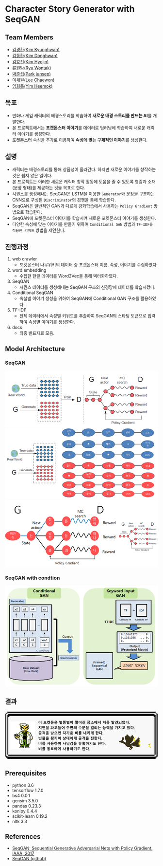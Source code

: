 Character Story Generator with SeqGAN
=====================================
## Team Members
- [김경환(Kim Kyunghwan)](https://github.com/MrSyee)
- [김동환(Kim Donghwan)](https://github.com/hwan141592)
- [김효진(Kim Hyojin)](https://github.com/Hy000jin)
- [류원탁(Ryu Wontak)](https://github.com/rroundtable)
- [박준섭(Park junsep)](https://github.com/557mp)
- [이채원(Lee Chaewon)](https://github.com/chaewon-lee)
- [임희목(Yim Heemok)](https://github.com/heemokyim)

## 목표
- 만화나 게임 캐릭터의 배경스토리를 학습하여 **새로운 배경 스토리를 만드는 AI**를 개발한다.
- 본 프로젝트에서는 **포켓몬스터 이야기**를 데이러로 딥러닝에 학습하여 새로운 캐릭터 이야기를 생성한다.
- 포켓몬스터 속성을 추가로 이용하여 **속성에 맞는 구체적인 이야기**를 생성한다.

## 설명
- 캐릭터는 배경스토리를 통해 상품성이 올라간다. 하지만 새로운 이야기를 창작하는 것은 쉽지 않은 일이다.
- 본 프로젝트는 이러한 새로운 캐릭터 창작 활동에 도움을 줄 수 있도록 영감과 소재(문장 형태)를 제공하는 것을 목표로 한다.
- 시퀀스를 생성해내는 SeqGAN은 LSTM을 이용한 `Generator`와 문장을 구분하는 CNN으로 구성된 `Discriminator`의 경쟁을 통해 학습한다.
- SeqGAN은 일반적인 GAN과 다르게 강화학습에서 사용하는 `Policy Gradient` 방법으로 학습한다.
- SeqGAN에 포켓몬스터 이야기를 학습시켜 새로운 포켓몬스터 이야기를 생성한다.
- 다양한 속성에 맞는 이야기를 만들기 위하여 `Conditional GAN` 방법과 `TF-IDF를 적용한 키워드` 방법을 제안한다.

## 진행과정
1. web crawler
    - 포켓몬스터 나무위키의 데이터 중 포켓몬스터 이름, 속성, 이야기를 수집하였다.
2. word embedding
    - 수집한 한글 데이터를 Word2Vec을 통해 벡터화하였다.
3. SeqGAN
    - 시퀀스 데이터를 생성해내는 SeqGAN 구조의 신경망에 데이터를 학습시켰다.
4. Conditional SeqGAN
    - 속설별 이야기 생성을 위하여 SeqGAN에 Conditional GAN 구조를 활용하였다.
5. TF-IDF
    - 전체 데이터에서 속성별 키워드를 추출하여 SeqGAN의 스타팅 토큰으로 입력하여 속성별 이야기를 생성한다.
6. docs
    - 최종 발표자료 모음.

## Model Architecture
### SeqGAN  
![](./img/SeqGAN_00.png)
![](./img/SeqGAN_1.png)
![](./img/SeqGAN_2.png)
### SeqGAN with condtion
![](./img/SeqGAN_with_condition.png)

## 결과
![](./img/result.PNG)

## Prerequisites
- python 3.6
- tensorflow 1.7.0
- bs4 0.0.1  
- gensim 3.5.0
- pandas 0.23.3
- konlpy 0.4.4
- scikit-learn 0.19.2
- nltk 3.3

## References
- [SeqGAN: Sequential Generative Adversarial Nets with Policy Gradient, IAAA, 2017](https://arxiv.org/abs/1609.05473)
- [SeqGAN (github)](https://github.com/LantaoYu/SeqGAN)
